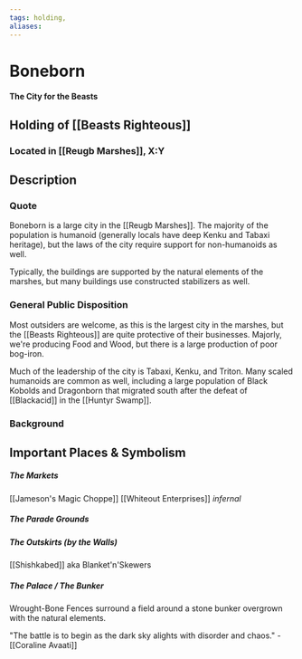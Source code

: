 ```yaml
---
tags: holding,
aliases:
---
```

# Boneborn
#### The City for the Beasts
## Holding of [[Beasts Righteous]]
### Located in [[Reugb Marshes]], X:Y
## Description
### Quote

Boneborn is a large city in the [[Reugb Marshes]]. The majority of the population is humanoid (generally locals have deep Kenku and Tabaxi heritage), but the laws of the city require support for non-humanoids as well.

Typically, the buildings are supported by the natural elements of the marshes, but many buildings use constructed stabilizers as well.

### General Public Disposition

Most outsiders are welcome, as this is the largest city in the marshes, but the [[Beasts Righteous]] are quite protective of their businesses. Majorly, we're producing Food and Wood, but there is a large production of poor bog-iron.

Much of the leadership of the city is Tabaxi, Kenku, and Triton. Many scaled humanoids are common as well, including a large population of Black Kobolds and Dragonborn that migrated south after the defeat of [[Blackacid]] in the [[Huntyr Swamp]].

### Background
## Important Places & Symbolism

##### The Markets
[[Jameson's Magic Choppe]]
[[Whiteout Enterprises]] *infernal* 

##### The Parade Grounds

##### The Outskirts (by the Walls)
[[Shishkabed]] aka Blanket'n'Skewers

##### The Palace / The Bunker
Wrought-Bone Fences surround a field around a stone bunker overgrown with the natural elements.


"The battle is to begin as the dark sky alights with disorder and chaos." - [[Coraline Avaati]]